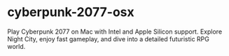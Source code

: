 # cyberpunk-2077-osx
Play Cyberpunk 2077 on Mac with Intel and Apple Silicon support. Explore Night City, enjoy fast gameplay, and dive into a detailed futuristic RPG world.
